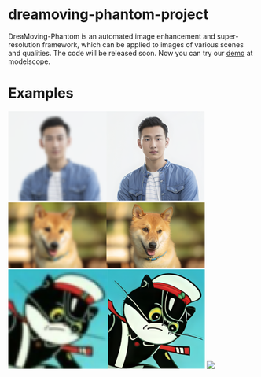 # dreamoving-phantom-project
DreaMoving-Phantom is an automated image enhancement and super-resolution framework, which can be applied to images of various scenes and qualities. The code will be released soon. Now you can try our [demo](https://www.modelscope.cn/studios/vigen/DreaMoving_Phantom/summary) at modelscope.

# Examples
<img src="./assets/example1.png" width="400px">
<img src="./assets/example2.png" width="400px">
<img src="./assets/example3.png" width="400px">
<img src="./assets/example4.png" width="400px">